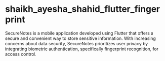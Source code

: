 # shaikh_ayesha_shahid_flutter_fingerprint
 SecureNotes is a mobile application developed using Flutter that offers a secure and convenient way to store sensitive information. With increasing concerns about data security, SecureNotes prioritizes user privacy by integrating biometric authentication, specifically fingerprint recognition, for access control.
